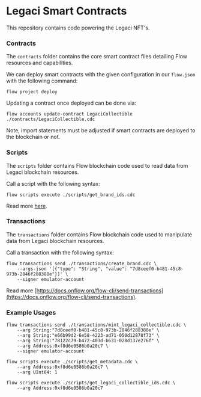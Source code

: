 # Legaci Smart Contracts
This repository contains code powering the Legaci NFT's.

### Contracts
The `contracts` folder contains the core smart contract files detailing Flow resources and capabilities.

We can deploy smart contracts with the given configuration in our `flow.json` with the following command:
```
flow project deploy
```

Updating a contract once deployed can be done via:
```
flow accounts update-contract LegaciCollectible ./contracts/LegaciCollectible.cdc 
```

Note, import statements must be adjusted if smart contracts are deployed to the blockchain or not.

### Scripts
The `scripts` folder contains Flow blockchain code used to read data from Legaci blockchain resources.

Call a script with the following syntax:
```
flow scripts execute ./scripts/get_brand_ids.cdc
```

Read more [here](https://docs.onflow.org/flow-cli/execute-scripts).

### Transactions
The `transactions` folder contains Flow blockchain code used to manipulate data from Legaci blockchain resources.

Call a transaction with the following syntax:
```
flow transactions send ./transactions/create_brand.cdc \
    --args-json '[{"type": "String", "value": "7d8ceef0-b481-45c8-973b-2846f288388e"}]' \
    --signer emulator-account
```

Read more [https://docs.onflow.org/flow-cli/send-transactions](https://docs.onflow.org/flow-cli/send-transactions).

### Example Usages
```
flow transactions send ./transactions/mint_legaci_collectible.cdc \
    --arg String:"7d8ceef0-b481-45c8-973b-2846f288388e" \
    --arg String:"e66b99d2-6e58-4223-ad71-050d12878f73" \
    --arg String:"78122c79-b472-403d-b631-028d137e276f" \
    --arg Address:0xf8d6e0586b0a20c7 \
    --signer emulator-account
```

```
flow scripts execute ./scripts/get_metadata.cdc \
    --arg Address:0xf8d6e0586b0a20c7 \
    --arg UInt64: 1
```

```
flow scripts execute ./scripts/get_legaci_collectible_ids.cdc \
    --arg Address:0xf8d6e0586b0a20c7
```